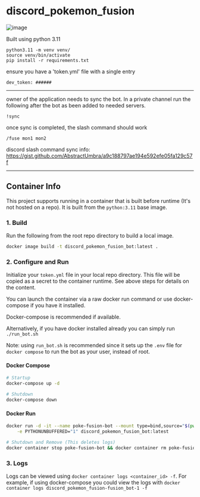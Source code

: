 # discord_pokemon_fusion

![image](https://user-images.githubusercontent.com/479738/222197281-bc92dad2-6aa8-46e3-bc9f-c25e118f8f79.png)


Built using python 3.11

```
python3.11 -m venv venv/
source venv/bin/activate
pip install -r requirements.txt
```

ensure you have a 'token.yml' file with a single entry
```
dev_token: ######
```

----
owner of the application needs to sync the bot.  In a private channel run the following after the bot as been added to needed servers.
```
!sync
```
once sync is completed, the slash command should work
```
/fuse mon1 mon2
```

discord slash command sync info: https://gist.github.com/AbstractUmbra/a9c188797ae194e592efe05fa129c57f

---
## Container Info
This project supports running in a container that is built before runtime (It's not hosted on a repo). 
It is built from the `python:3.11` base image.

### 1. Build
Run the following from the root repo directory to build a local image.
```sh
docker image build -t discord_pokemon_fusion_bot:latest .
```
### 2. Configure and Run
Initialize your `token.yml` file in your local repo directory. This file will be copied as a secret to the container runtime. See above steps for details on the content.

You can launch the container via a raw docker run command or use docker-compose if you have it installed. 

Docker-compose is recommended if available.

Alternatively, if you have docker installed already you can simply run
`./run_bot.sh`

Note: using `run_bot.sh` is recommended since it sets up the `.env` file for `docker compose` to run the bot as your user, instead of root.

#### Docker Compose
```sh
# Startup
docker-compose up -d

# Shutdown
docker-compose down
```

#### Docker Run
```sh
docker run -d -it --name poke-fusion-bot --mount type=bind,source="$(pwd)/token.yml,target=/app/token.yml" \
    -e PYTHONUNBUFFERED="1" discord_pokemon_fusion_bot:latest

# Shutdown and Remove (This deletes logs)
docker container stop poke-fusion-bot && docker container rm poke-fusion-bot
```

### 3. Logs
Logs can be viewed using `docker container logs <container_id> -f`. For example, if using docker-compose you could view the logs with `docker container logs discord_pokemon_fusion-fusion_bot-1 -f`
